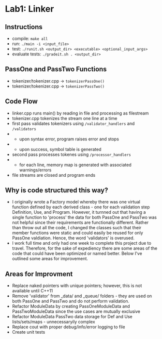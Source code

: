 # Lab1: Linker

## Instructions
* compile: `make all`
* run: `./main -i <input_file>`
* test: `./runit.sh <output_dir> <executable> <optional_input_args>`
* evaluate tests: `./gradeit.sh . <output_dir>`

## PassOne and PassTwo Functions
* tokenizer/tokenizer.cpp -> `tokenizerPassOne()`
* tokenizer/tokenizer.cpp -> `tokenizerPassTwo()`

## Code Flow
* linker.cpp runs main() by reading in file and processing as filestream
* tokenizer.cpp tokenizes the stream one line at a time
* first pass validates tokenizers using `/validator_handlers` and `/validators`
*  - upon syntax error, program raises error and stops
*  - upon success, symbol table is generated
* second pass processes tokenes using `/processor_handlers`
* - for each line, memory map is generated with associated warnings/errors
* file streams are closed and program ends

## Why is code structured this way?
* I originally wrote a Factory model whereby there was one virtual function
defined by each derived class - one for each validation step Definition, Use, and Program.
However, it turnned out that having a single function to 'process' the data for both
PassOne and PassTwo was not helpful since their requirements are functionally different.
Rather than throw out all the code, I changed the classes such that their member functions
were static and could easily be reused for only PassOne valdiation. Hence, the word 
'validators' is overused.
* I work full time and only had one week to complete this project due to travel. 
Therefore, for the sake of expediency there are some areas of the code that could
have been optimized or named better. Below I've outlined some areas for improvement.

## Areas for Improvment
* Replace naked pointers with unique pointers; however, this is not available until C++11
* Remove 'validator' from _data/ and _queue/ folders - they are used on both PassOne and PassTwo and do not perform validation.
* Refactor ModuleData by creating PassOneModuleData and PassTwoModuleData since the use cases are mutually exclusive
* Refactor ModuleData PassTwo data storage for Def and Use lists/sets/maps - unnecessaryily complex
* Replace cout with proper debug/info/error logging to file
* Create unit tests

